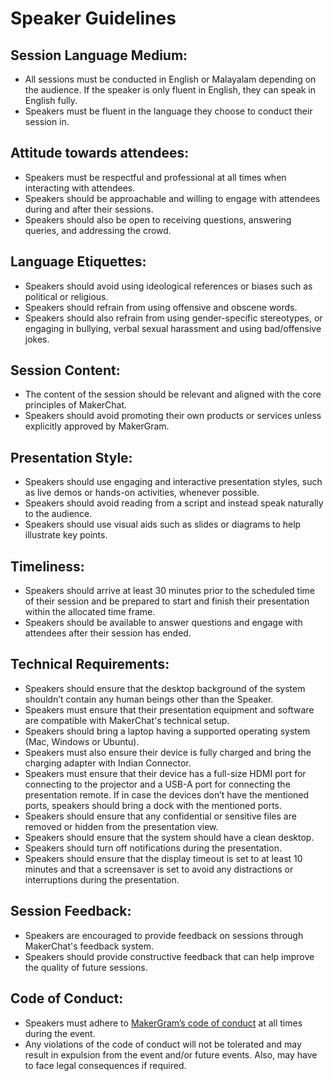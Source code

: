 # Speaker Guidelines

## Session Language Medium:

- All sessions must be conducted in English or Malayalam depending on the audience. If the speaker is only fluent in English, they can speak in English fully.
- Speakers must be fluent in the language they choose to conduct their session in.

## Attitude towards attendees:

- Speakers must be respectful and professional at all times when interacting with attendees.
- Speakers should be approachable and willing to engage with attendees during and after their sessions.
- Speakers should also be open to receiving questions, answering queries, and addressing the crowd.

## Language Etiquettes:

- Speakers should avoid using ideological references or biases such as political or religious.
- Speakers should refrain from using offensive and obscene words.
- Speakers should also refrain from using gender-specific stereotypes, or engaging in bullying, verbal sexual harassment and using bad/offensive jokes.

## Session Content:

- The content of the session should be relevant and aligned with the core principles of MakerChat.
- Speakers should avoid promoting their own products or services unless explicitly approved by MakerGram.

## Presentation Style:

- Speakers should use engaging and interactive presentation styles, such as live demos or hands-on activities, whenever possible.
- Speakers should avoid reading from a script and instead speak naturally to the audience.
- Speakers should use visual aids such as slides or diagrams to help illustrate key points.

## Timeliness:

- Speakers should arrive at least 30 minutes prior to the scheduled time of their session and be prepared to start and finish their presentation within the allocated time frame.
- Speakers should be available to answer questions and engage with attendees after their session has ended.

## Technical Requirements:

- Speakers should ensure that the desktop background of the system shouldn’t contain any human beings other than the Speaker.
- Speakers must ensure that their presentation equipment and software are compatible with MakerChat's technical setup.
- Speakers should bring a laptop having a supported operating system (Mac, Windows or Ubuntu).
- Speakers must also ensure their device is fully charged and bring the charging adapter with Indian Connector.
- Speakers must ensure that their device has a full-size HDMI port for connecting to the projector and a USB-A port for connecting the presentation remote. If in case the devices don’t have the mentioned ports, speakers should bring a dock with the mentioned ports.
- Speakers should ensure that any confidential or sensitive files are removed or hidden from the presentation view.
- Speakers should ensure that the system should have a clean desktop.
- Speakers should turn off notifications during the presentation.
- Speakers should ensure that the display timeout is set to at least 10 minutes and that a screensaver is set to avoid any distractions or interruptions during the presentation.

## Session Feedback:

- Speakers are encouraged to provide feedback on sessions through MakerChat's feedback system.
- Speakers should provide constructive feedback that can help improve the quality of future sessions.

## **Code of Conduct:**

- Speakers must adhere to [MakerGram’s code of conduct](https://link.makergram.com/code-of-conduct) at all times during the event.
- Any violations of the code of conduct will not be tolerated and may result in expulsion from the event and/or future events. Also, may have to face legal consequences if required.